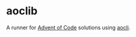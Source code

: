 # aoclib

A runner for [Advent of Code](https://adventofcode.com) solutions using [aocli](https://github.com/sncxyz/aocli).